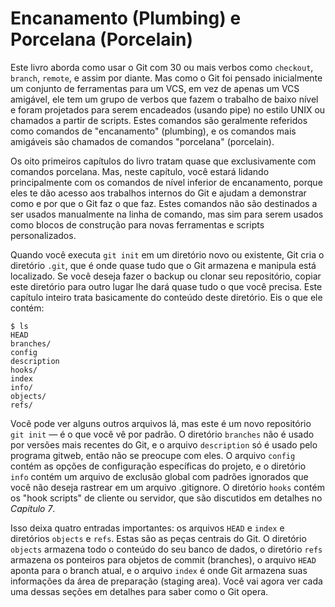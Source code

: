 # Encanamento (Plumbing) e Porcelana (Porcelain)

Este livro aborda como usar o Git com 30 ou mais verbos como `checkout`, `branch`, `remote`, e assim por diante. Mas como o Git foi pensado inicialmente um conjunto de ferramentas para um VCS, em vez de apenas um VCS amigável, ele tem um grupo de verbos que fazem o trabalho de baixo nível e foram projetados para serem encadeados (usando pipe) no estilo UNIX ou chamados a partir de scripts. Estes comandos são geralmente referidos como comandos de "encanamento" (plumbing), e os comandos mais amigáveis ​​são chamados de comandos "porcelana" (porcelain).

Os oito primeiros capítulos do livro tratam quase que exclusivamente com comandos porcelana. Mas, neste capítulo, você estará lidando principalmente com os comandos de nível inferior de encanamento, porque eles te dão acesso aos trabalhos internos do Git e ajudam a demonstrar como e por que o Git faz o que faz. Estes comandos não são destinados a ser usados manualmente na linha de comando, mas sim para serem usados como blocos de construção para novas ferramentas e scripts personalizados.

Quando você executa `git init` em um diretório novo ou existente, Git cria o diretório `.git`, que é onde quase tudo que o Git armazena e manipula está localizado. Se você deseja fazer o backup ou clonar seu repositório, copiar este diretório para outro lugar lhe dará quase tudo o que você precisa. Este capítulo inteiro trata basicamente do conteúdo deste diretório. Eis o que ele contém:

    $ ls
    HEAD
    branches/
    config
    description
    hooks/
    index
    info/
    objects/
    refs/

Você pode ver alguns outros arquivos lá, mas este é um novo repositório `git init` — é o que você vê por padrão. O diretório `branches` não é usado por versões mais recentes do Git, e o arquivo `description` só é usado pelo programa gitweb, então não se preocupe com eles. O arquivo `config` contém as opções de configuração específicas do projeto, e o diretório `info` contém um arquivo de exclusão global com padrões ignorados que você não deseja rastrear em um arquivo .gitignore. O diretório `hooks` contém os "hook scripts" de cliente ou servidor, que são discutidos em detalhes no *Capítulo 7*.

Isso deixa quatro entradas importantes: os arquivos `HEAD` e `index` e diretórios `objects` e `refs`. Estas são as peças centrais do Git. O diretório `objects` armazena todo o conteúdo do seu banco de dados, o diretório `refs` armazena os ponteiros para objetos de commit (branches), o arquivo `HEAD` aponta para o branch atual, e o arquivo `index` é onde Git armazena suas informações da área de preparação (staging area). Você vai agora ver cada uma dessas seções em detalhes para saber como o Git opera.
